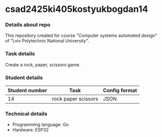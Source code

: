 # csad2425ki405kostyukbogdan14

### Details about repo

This repository created for course "Computer systems automated design" of "Lviv Polytechnic National University".

### Task details

Create a rock, paper, scissors game.

### Student details

| Student number | Task | Config format|
| ------ | ---- | ------------ |
| 14 | rock paper scissors | JSON |

### Technical details

- Programming language: Go
- Hardware: ESP32
